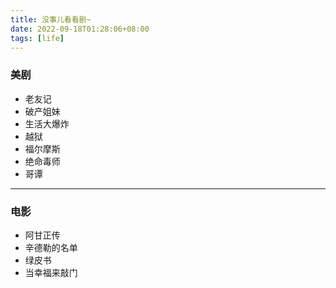 ```yaml
---
title: 没事儿看看剧~
date: 2022-09-18T01:28:06+08:00
tags: [life]
---
```


### 美剧

- 老友记
- 破产姐妹
- 生活大爆炸
- 越狱
- 福尔摩斯
- 绝命毒师
- 哥谭

---

### 电影

- 阿甘正传
- 辛德勒的名单
- 绿皮书
- 当幸福来敲门
